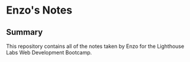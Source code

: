# Enzo's Notes

## Summary
This repository contains all of the notes taken by Enzo for the Lighthouse Labs Web Development Bootcamp.